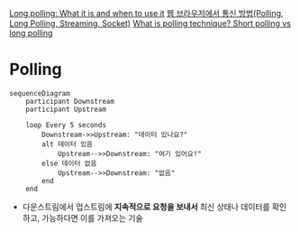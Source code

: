 [Long polling: What it is and when to use it](https://sendbird.com/developer/tutorials/what-is-long-polling?utm_source=chatgpt.com)
[웹 브라우저에서 통신 방법(Polling, Long Polling, Streaming, Socket)](https://warmth424.tistory.com/18)
[What is polling technique? Short polling vs long polling](https://ductruong.com/en/blog/2024/04/what-is-polling-technique-short-polling-vs-long-polling/?utm_source=chatgpt.com)
# Polling
```mermaid
sequenceDiagram
    participant Downstream
    participant Upstream

    loop Every 5 seconds
        Downstream->>Upstream: "데이터 있나요?"
        alt 데이터 있음
            Upstream-->>Downstream: "여기 있어요!"
        else 데이터 없음
            Upstream-->>Downstream: "없음"
        end
    end
```
- 다운스트림에서 업스트림에 **지속적으로 요청을 보내서** 최신 상태나 데이터를 확인하고, 가능하다면 이를 가져오는 기술
